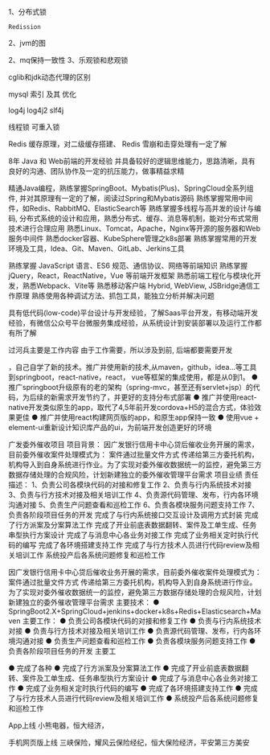 1、分布式锁

	Redission


2、jvm的图

2、mq保持一致性
3、乐观锁和悲观锁



cglib和jdk动态代理的区别


mysql 索引 及其 优化



log4j log4j2 slf4j


线程锁  可重入锁

Redis 缓存原理，对二级缓存搭建、 Redis 雪崩和击穿处理有一定了解




































8年 Java 和 Web前端的开发经验 并具备较好的逻辑思维能力，思路清晰，具有良好的沟通、团队协作及一定的抗压能力，做事精益求精

精通Java编程，熟练掌握SpringBoot、Mybatis(Plus)、SpringCloud全系列组件, 并对其原理有一定的了解，阅读过Spring和Mybatis源码
熟练掌握常用中间件，如Redis、RabbitMQ、ElasticSearch等
熟练掌握多线程与高并发的设计与编码, 分布式系统的设计和应用，熟悉分布式、缓存、消息等机制，能对分布式常用技术进行合理应用
熟悉Linux、Tomcat，Apache，Nginx等开源的服务器和Web服务中间件
熟悉docker容器、KubeSphere管理之k8s部署
熟练掌握常用的开发环境及工具，Idea、Git、Maven、GitLab、Jerkins⼯具

熟练掌握 JavaScript 语言、ES6 规范、通信协议、网络等前端知识
熟练掌握 jQuery，React，ReactNative，Vue 等前端开发框架
熟悉前端工程化与模块化开发，熟悉Webpack、Vite等
熟悉移动客户端 Hybrid, WebView, JSBridge通信工作原理
熟练使用各种调试方法、抓包工具，能独立分析并解决问题

具有低代码(low-code)平台设计与开发经验，了解Saas平台开发，有移动端开发经验，有微信公众号平台微服务集成经验，从系统设计到安装部署以及运行工作都有所了解



过河兵主要是工作内容
由于工作需要，所以涉及到前, 后端都要需要开发


，自己自学了新的技术。推广并使用新的技术,从maven，github，idea...等工具到springboot，react-native，react， vue等框架的集成使用，都是从0到1。
● 推广springboot升级原有的老的架构（spring-mvc，甚至还有servlet+jsp）的代码，为后续的新需求开发节约了，并更好的支持分布式部署
● 推广并使用react-native开发类似原生的app，取代了4,5年前开发cordova+H5的混合方式，体验效果更佳
● 推广并使用react构建网页版的app，和原生app保持一致
● 使用vue + element-ui重新设计知识库产品的ui，为前端开发创造更好的环境


广发委外催收项目
项目背景：
因广发银行信用卡中心贷后催收业务开展的需求，目前委外催收案件处理模式为： 案件通过批量文件方式 传递给第三方委托机构，机构导入到自身系统进行作业。为了实现对委外催收数据统一的监控，避免第三方数据存储处理的合规风险，计划新建独立的委外催收管理平台需求
项目业绩
责任描述： 
1、负责公司各模块代码的对接和修复工作 
2、负责与行内系统技术对接 
3、负责与行方技术对接及相关培训工作 
4、负责源代码管理、发布，行内各环境沟通对接 
5、负责生产问题查看和巡检工作 
6、负责各模块服务问题支持工作 
7、负责各阶段项目任务的开发 
完成了与行内系统接口交互设计及调用方式封装 
完成了行方派案及分案算法工作 
完成了开业前底表数据翻转、案件及工单生成、任务串型执行方案设计 
完成了与消息中心各业务对接工作 
完成了业务相关定时执行代码的编写 
完成了各环境搭建支持工作 
完成了与行方技术人员进行代码review及相关培训工作 
系统投产后各系统问题修复和巡检工作


因广发银行信用卡中心贷后催收业务开展的需求，目前委外催收案件处理模式为： 案件通过批量文件方式 传递给第三方委托机构，机构导入到自身系统进行作业。为了实现对委外催收数据统一的监控，避免第三方数据存储处理的合规风险，计划新建独立的委外催收管理平台需求
主要技术：
● SpringBoot2.X+SpringCloud+jenkins+docker+k8s+Redis+Elasticsearch+Maven
主要工作：
● 负责公司各模块代码的对接和修复工作
● 负责与行内系统技术对接
● 负责与行方技术对接及相关培训工作
● 负责源代码管理、发布，行内各环境沟通对接
● 负责生产问题查看和巡检工作
● 负责各模块服务问题支持工作
● 负责各阶段项目任务的开发 主要工

● 完成了各种
● 完成了行方派案及分案算法工作
● 完成了开业前底表数据翻转、案件及工单生成、任务串型执行方案设计
● 完成了与消息中心各业务对接工作
● 完成了业务相关定时执行代码的编写
● 完成了各环境搭建支持工作
● 完成了与行方技术人员进行代码review及相关培训工作
● 系统投产后各系统问题修复和巡检工作




App上线
小熊电器，恒大经济，

手机网页版上线
三峡保险，耀风云保险经纪，恒大保险经济，平安第三方美安
